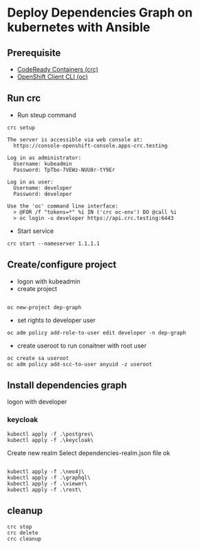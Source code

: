 # Deploy Dependencies Graph on kubernetes with Ansible

## Prerequisite
- [CodeReady Containers (crc)](https://cloud.redhat.com/openshift/create/local)
- [OpenShift Client CLI (oc)](https://mirror.openshift.com/pub/openshift-v4/x86_64/clients/ocp/)

## Run crc

- Run steup command
```console
crc setup
```
```console
The server is accessible via web console at:
  https://console-openshift-console.apps-crc.testing

Log in as administrator:
  Username: kubeadmin
  Password: TpTbo-7VEWz-NUU8r-tY9Er

Log in as user:
  Username: developer
  Password: developer

Use the 'oc' command line interface:
  > @FOR /f "tokens=*" %i IN ('crc oc-env') DO @call %i
  > oc login -u developer https://api.crc.testing:6443

```

- Start service

```console
crc start --nameserver 1.1.1.1
```

## Create/configure project
- logon with kubeadmin
- create project 
```console

oc new-project dep-graph
```
- set rights to developer user
```console
oc adm policy add-role-to-user edit developer -n dep-graph
```
- create useroot to run conaitner with root user
```console
oc create sa useroot
oc adm policy add-scc-to-user anyuid -z useroot
```

## Install dependencies graph

logon with  developer

### keycloak


```console
kubectl apply -f .\postgres\
kubectl apply -f .\keycloak\
```

Create new realm
Select dependencies-realm.json file
ok

```console

kubectl apply -f .\neo4j\
kubectl apply -f .\graphql\
kubectl apply -f .\viewer\
kubectl apply -f .\rest\
```

## cleanup

```console
crc stop
crc delete
crc cleanup
```
